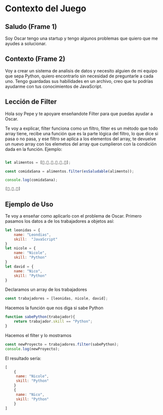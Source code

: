 # Contexto del Juego

## Saludo (Frame 1)
Soy Oscar tengo una startup y tengo algunos problemas que quiero que me ayudes a solucionar. 

## Contexto (Frame 2)
Voy a crear un sistema de analisis de datos y necesito alguien de mi equipo que sepa Python, quiero encontrarlo sin necesidad de preguntarle a cada uno. Tengo guardadas sus habilidades en un archivo, creo que tu podrías ayudarme con tus conocimientos de JavaScript.

## Lección de Filter

Hola soy Pepe y te apoyare enseñandote  Filter para que puedas ayudar a Oscar.

Te voy a explicar, filter funciona como un filtro, filter es un método que todo array tiene, recibe una función que es la parte lógica del filtro, lo que dice si pasa o no pasa, y ese filtro se aplica a los elementos del array, te devuelve un nuevo array con los elemetos del array que cumplieron con la condición dada en la función.
Ejemplo: 
```js

let alimentos = [🍎,🥑,🍉,🍰,🍕,🍟];

const comidaSana = alimentos.filter(esSaludable(alimento));

console.log(comidaSana);

[🍎,🥑,🍉]
```
## Ejemplo de Uso

Te voy a enseñar como aplicarlo con el problema de Oscar.
Primero pasamos los datos a de los trabajadores a objetos así:
```js
let leonidas = {
    name: "Leondias",
    skill:  "JavaScript"
}
let nicole = {
    name: "Nicole",
    skill: "Python"
}
let david = {
    name: "Nico",
    skill: "Python"
}
```

Declaramos un array de los trabajadores

```js
const trabajadores = [leonidas, nicole, david];
```
Hacemos la función que nos diga si sabe Python

```js
function sabePython(trabajador){
    return trabajador.skill == "Python";
}
```

Hacemos el filter y lo mostramos

```js
const newProyecto = trabajadores.filter(sabePython);
console.log(newProyecto);
```

El resultado sería:

```js
[
    {
     name: "Nicole",
     skill: "Python"
    }
    {
     name: "Nico",
     skill: "Python"
    }
]
```